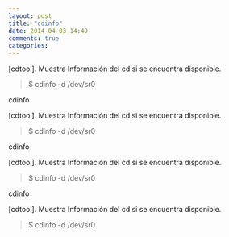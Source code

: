 ```yaml
---
layout: post
title: "cdinfo"
date: 2014-04-03 14:49
comments: true
categories: 
---
```

[cdtool]. Muestra Información del cd si se encuentra disponible.

>$ cdinfo -d /dev/sr0

cdinfo

[cdtool]. Muestra Información del cd si se encuentra disponible.

>$ cdinfo -d /dev/sr0

cdinfo

[cdtool]. Muestra Información del cd si se encuentra disponible.

>$ cdinfo -d /dev/sr0

cdinfo

[cdtool]. Muestra Información del cd si se encuentra disponible.

>$ cdinfo -d /dev/sr0

